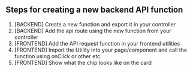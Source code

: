 ## Steps for creating a new backend API function
1) [BACKEND] Create a new function and export it in your controller
2) [BACKEND] Add the api route using the new function from your controller
3) [FRONTEND] Add the API request function in your frontend utilities
4) [FRONTEND] Import the Utility into your page/component and call the function using onClick or other etc.
5) [FRONTEND] Show what the chip looks like on the card


